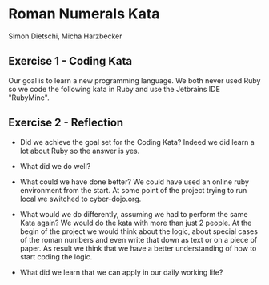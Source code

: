 # Roman Numerals Kata
Simon Dietschi, Micha Harzbecker

## Exercise 1 - Coding Kata

Our goal is to learn a new programming language. We both never used Ruby so we code the following kata in Ruby and use the Jetbrains IDE "RubyMine".

## Exercise 2 - Reflection

- Did we achieve the goal set for the Coding Kata? 
Indeed we did learn a lot about Ruby so the answer is yes.

- What did we do well? 


- What could we have done better? 
We could have used an online ruby environment from the start. At some point of the project trying to run local we switched to cyber-dojo.org.

- What would we do differently, assuming we had to perform the same Kata again?
We would do the kata with more than just 2 people. At the begin of the project we would think about the logic, about special cases of the roman numbers and even write that down as text or on a piece of paper. As result we think that we have a better understanding of how to start coding the logic.

- What did we learn that we can apply in our daily working life?
